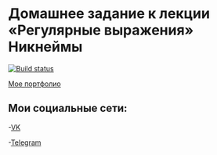 # Домашнее задание к лекции «Регулярные выражения» Никнеймы

[![Build status](https://ci.appveyor.com/api/projects/status/486jbrx5hkg0a8n2?svg=true)](https://ci.appveyor.com/project/Kiraradi/ajs-task-7-1-by-kiraradi)

[Мое портфолио](https://kiraradi.github.io/Portfolio/)

## Мои социальные сети:
-[VK](https://vk.com/thedomino2)

-[Telegram](https://t.me/Kiraradi)
